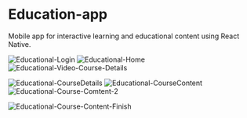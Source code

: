 # Education-app
Mobile app for interactive learning and educational content using React Native.

![Educational-Login](https://github.com/user-attachments/assets/766a2c02-5b83-4787-b202-8897a7c3f69b)   ![Educational-Home](https://github.com/user-attachments/assets/effa0ddd-8700-45c7-bb47-30e7c81832fc)   ![Educational-Video-Course-Details](https://github.com/user-attachments/assets/54fc1d96-39b2-4cb8-95d3-8810bebf513e)

![Educational-CourseDetails](https://github.com/user-attachments/assets/97583354-55b3-4c3d-9633-e668eb1787df)   ![Educational-CourseContent](https://github.com/user-attachments/assets/48dc2c18-1cec-4f34-a858-8886c05cdeb2)   ![Educational-Course-Comtent-2](https://github.com/user-attachments/assets/125621ff-83c1-4091-b876-04fbac152bca)  

![Educational-Course-Content-Finish](https://github.com/user-attachments/assets/e7cdc449-147b-49e0-abda-13f1a4bf00cb) 
